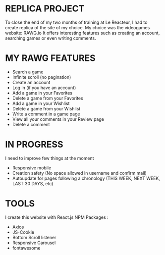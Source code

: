 # REPLICA PROJECT

To close the end of my two months of training at Le Reacteur, I had to create replica of the site of my choice. My choice was the videogames website: RAWG.io
It offers interesting features such as creating an account, searching games or even writing comments.

# MY RAWG FEATURES

* Search a game
* Infinite scroll (no pagination)
* Create an account
* Log in (if you have an account)
* Add a game in your Favorites
* Delete a game from your Favorites
* Add a game in your Wishlist
* Delete a game from your Wishlist
* Write a comment in a game page
* View all your comments in your Review page
* Delete a comment

# IN PROGRESS

I need to improve few things at the moment
- Responsive mobile 
- Creation safety (No space allowed in username and confirm mail)
- Autoupdate for pages following a chronology (THIS WEEK, NEXT WEEK, LAST 30 DAYS, etc)

# TOOLS

I create this website with React.js
NPM Packages : 
- Axios 
- JS-Cookie
- Bottom Scroll listener
- Responsive Carousel
- fontawesome
